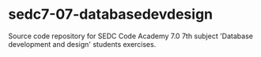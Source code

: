 # sedc7-07-databasedevdesign
Source code repository for SEDC Code Academy 7.0 7th subject 'Database development and design' students exercises.
